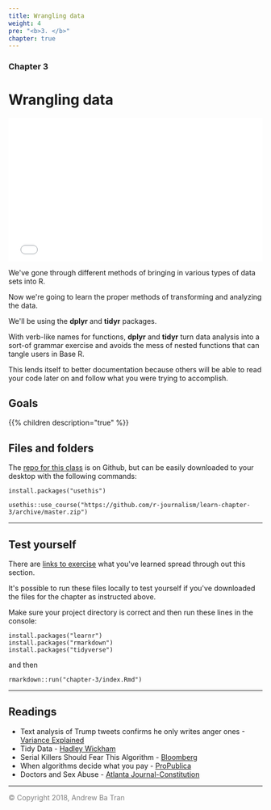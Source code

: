 ```yaml
---
title: Wrangling data
weight: 4
pre: "<b>3. </b>"
chapter: true
---
```


### Chapter 3

# Wrangling data


<div style="position: relative; padding-bottom: 56.25%; height: 0; overflow: hidden;">
  <iframe src="//www.youtube.com/embed/V9zer7T3Zco?t=3s" style="position: absolute; top: 0; left: 0; width: 100%; height: 100%; border:0; encrypted-media" allowfullscreen title="YouTube Video"></iframe>
</div>


We've gone through different methods of bringing in various types of data sets into R.

Now we're going to learn the proper methods of transforming and analyzing the data.

We'll be using the **dplyr** and **tidyr** packages.

With verb-like names for functions, **dplyr** and **tidyr** turn data analysis into a sort-of grammar exercise and avoids the mess of nested functions that can tangle users in Base R. 

This lends itself to better documentation because others will be able to read your code later on and follow what you were trying to accomplish.

## Goals

{{% children description="true"   %}}


## Files and folders

The [repo for this class](https://github.com/r-journalism/learn-chapter-3) is on Github, but can be easily downloaded to your desktop with the following commands:

```
install.packages("usethis")

usethis::use_course("https://github.com/r-journalism/learn-chapter-3/archive/master.zip")

```


----

## Test yourself

There are [links to exercise](http://code.r-journalism.com/chapter-3/)  what you've learned spread through out this section.

It's possible to run these files locally to test yourself if you've downloaded the files for the chapter as instructed above.

Make sure your project directory is correct and then run these lines in the console:

```
install.packages("learnr")
install.packages("rmarkdown")
install.packages("tidyverse")
```

and then

```
rmarkdown::run("chapter-3/index.Rmd")
```

----

## Readings

* Text analysis of Trump tweets confirms he only writes anger ones -[Variance Explained](http://varianceexplained.org/r/trump-tweets/)
* Tidy Data - [Hadley Wickham](https://vita.had.co.nz/papers/tidy-data.pdf)
* Serial Killers Should Fear This Algorithm - [Bloomberg](https://www.bloomberg.com/news/features/2017-02-08/serial-killers-should-fear-this-algorithm)
* When algorithms decide what you pay - [ProPublica](https://www.propublica.org/article/breaking-the-black-box-when-algorithms-decide-what-you-pay)
* Doctors and Sex Abuse - [Atlanta Journal-Constitution](http://doctors.ajc.com/)


-----

<span style="color:gray">© Copyright 2018, Andrew Ba Tran</span>

